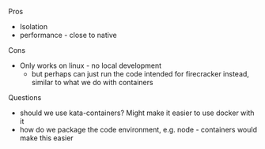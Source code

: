 Pros
- Isolation
- performance - close to native

Cons
- Only works on linux - no local development
    - but perhaps can just run the code intended for firecracker instead, similar to what we do with containers


Questions
- should we use kata-containers? Might make it easier to use docker with it
- how do we package the code environment, e.g. node - containers would make this easier  
